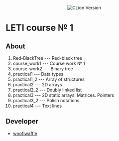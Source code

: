 <p align = "center">
  <img src = "https://img.shields.io/badge/Engine-CLion%202023.2.1-green" alt = "CLion Version">
</p>

# LETI course № 1

## About

1. Red-BlackTree --- Red-black tree
2. course_work1  --- Course work № 1
3. course-work2  --- Binary tree
4. practical1    --- Data types
5. practical1_2  --- Array of structures
6. practical2    --- 2D arrays
7. practical2_2  --- Doubly linked list
8. practical3    --- 2D static arrays. Matrices. Pointers
9. practical3_2  --- Polish notations
10. practical4   --- Text lines
 
 ## Developer

*  [woofiwaffle](https://github.com/woofiwaffle)
